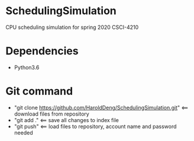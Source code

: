 # SchedulingSimulation
CPU scheduling simulation for spring 2020 CSCI-4210
# Dependencies
- Python3.6

# Git command
- "git clone https://github.com/HaroldDeng/SchedulingSimulation.git" <== download files from repository
- "git add ." <== save all changes to index file
- "git push" <== load files to repository, account name and password needed
